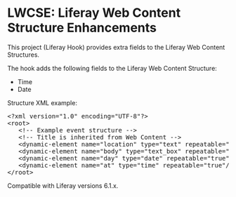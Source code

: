 LWCSE: Liferay Web Content Structure Enhancements
=================================================

This project (Liferay Hook) provides extra fields to the Liferay Web Content Structures.

The hook adds the following fields to the Liferay Web Content Structure:

* Time
* Date

Structure XML example:

<pre>
&lt;?xml version="1.0" encoding="UTF-8"?&gt;
&lt;root&gt;
   &lt;!-- Example event structure --&gt;
   &lt;!-- Title is inherited from Web Content --&gt;
   &lt;dynamic-element name="location" type="text" repeatable="true"/&gt;
   &lt;dynamic-element name="body" type="text_box" repeatable="true"/&gt;
   &lt;dynamic-element name="day" type="date" repeatable="true"/&gt;
   &lt;dynamic-element name="at" type="time" repeatable="true"/&gt;
&lt;/root&gt;
</pre>



Compatible with Liferay versions 6.1.x.
